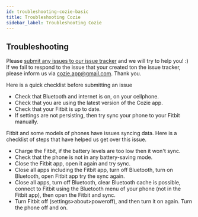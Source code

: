 ```yaml
---
id: troubleshooting-cozie-basic
title: Troubleshooting Cozie
sidebar_label: Troubleshooting Cozie
---
```


## Troubleshooting
Please [submit any issues to our issue tracker](https://github.com/buds-lab/cozie/issues) and we will try to help you! :) If we fail to respond to the issue that your created ton the issue tracker, please inform us via cozie.app@gmail.com. Thank you.


Here is a quick checklist before submitting an issue
* Check that Bluetooth and internet is on, on your cellphone.
* Check that you are using the latest version of the Cozie app.
* Check that your Fitbit is up to date.
* If settings are not persisting, then try sync your phone to your Fitbit manually.

Fitbit and some models of phones have issues syncing data. Here is a checklist of steps that have helped us get over this issue.
* Charge the Fitbit, if the battery levels are too low then it won't sync.
* Check that the phone is not in any battery-saving mode.
* Close the Fitbit app, open it again and try sync.
* Close all apps including the Fitbit app, turn off Bluetooth, turn on Bluetooth, open Fitbit app try the sync again.
* Close all apps, turn off Bluetooth, clear Bluetooth cache is possible, connect to Fitbit using the Bluetooth menu of your phone (not in the Fitbit app), then open the Fitbit and sync.
* Turn Fitbit off (settings>about>poweroff), and then turn it on again. Turn the phone off and on.
